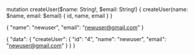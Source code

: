 mutation createUser($name: String!, $email: String!) {
  createUser(name: $name, email: $email) {
    id,
    name,
    email
  }
}

{
  "name": "newuser",
  "email": "newuser@gmail.com"
}

{
  "data": {
    "createUser": {
      "id": "4",
      "name": "newuser",
      "email": "newuser@gmail.com"
    }
  }
}
